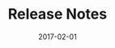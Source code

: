 ---
title: Release Notes
linktitle:
description: Information on the Hugo license.
date: 2017-02-01
publishdate: 2017-02-01
lastmod: 2017-02-01
tags: [releases,improvements]
categories: [news and articles]
weight: 30
draft: false
aliases: [/meta/release-notes]
toc: true
notes:
---
